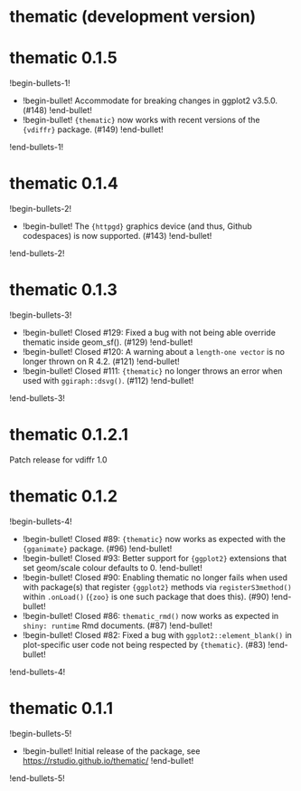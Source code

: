 # thematic (development version)

# thematic 0.1.5

!begin-bullets-1!

-   !begin-bullet!
    Accommodate for breaking changes in ggplot2 v3.5.0. (#148)
    !end-bullet!
-   !begin-bullet!
    `{thematic}` now works with recent versions of the `{vdiffr}`
    package. (#149)
    !end-bullet!

!end-bullets-1!

# thematic 0.1.4

!begin-bullets-2!

-   !begin-bullet!
    The `{httpgd}` graphics device (and thus, Github codespaces) is now
    supported. (#143)
    !end-bullet!

!end-bullets-2!

# thematic 0.1.3

!begin-bullets-3!

-   !begin-bullet!
    Closed #129: Fixed a bug with not being able override thematic
    inside geom_sf(). (#129)
    !end-bullet!
-   !begin-bullet!
    Closed #120: A warning about a `length-one vector` is no longer
    thrown on R 4.2. (#121)
    !end-bullet!
-   !begin-bullet!
    Closed #111: `{thematic}` no longer throws an error when used with
    `ggiraph::dsvg()`. (#112)
    !end-bullet!

!end-bullets-3!

# thematic 0.1.2.1

Patch release for vdiffr 1.0

# thematic 0.1.2

!begin-bullets-4!

-   !begin-bullet!
    Closed #89: `{thematic}` now works as expected with the
    `{gganimate}` package. (#96)
    !end-bullet!
-   !begin-bullet!
    Closed #93: Better support for `{ggplot2}` extensions that set
    geom/scale colour defaults to 0.
    !end-bullet!
-   !begin-bullet!
    Closed #90: Enabling thematic no longer fails when used with
    package(s) that register `{ggplot2}` methods via
    `registerS3method()` within `.onLoad()` (`{zoo}` is one such package
    that does this). (#90)
    !end-bullet!
-   !begin-bullet!
    Closed #86: `thematic_rmd()` now works as expected in
    `shiny: runtime` Rmd documents. (#87)
    !end-bullet!
-   !begin-bullet!
    Closed #82: Fixed a bug with `ggplot2::element_blank()` in
    plot-specific user code not being respected by `{thematic}`. (#83)
    !end-bullet!

!end-bullets-4!

# thematic 0.1.1

!begin-bullets-5!

-   !begin-bullet!
    Initial release of the package, see
    https://rstudio.github.io/thematic/
    !end-bullet!

!end-bullets-5!
